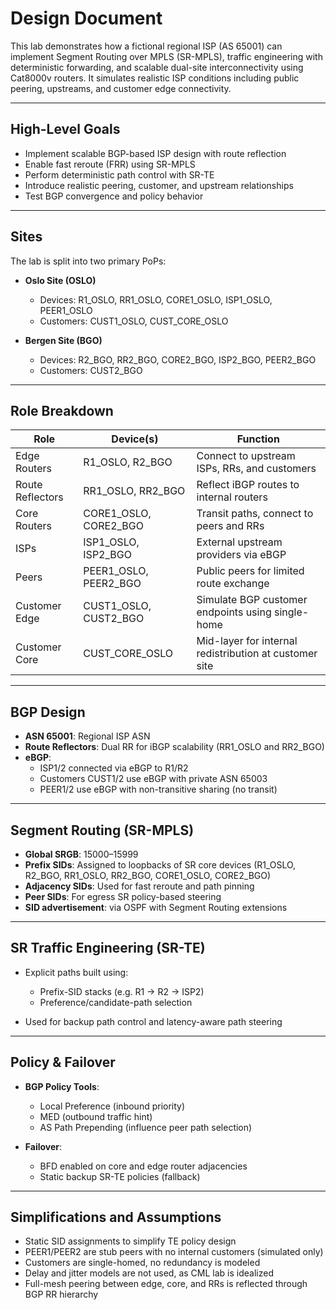 # Design Document

This lab demonstrates how a fictional regional ISP (AS 65001) can implement Segment Routing over MPLS (SR-MPLS), traffic engineering with deterministic forwarding, and scalable dual-site interconnectivity using Cat8000v routers. It simulates realistic ISP conditions including public peering, upstreams, and customer edge connectivity.

---

## High-Level Goals

* Implement scalable BGP-based ISP design with route reflection
* Enable fast reroute (FRR) using SR-MPLS
* Perform deterministic path control with SR-TE
* Introduce realistic peering, customer, and upstream relationships
* Test BGP convergence and policy behavior

---

## Sites

The lab is split into two primary PoPs:

* **Oslo Site (OSLO)**

  * Devices: R1_OSLO, RR1_OSLO, CORE1_OSLO, ISP1_OSLO, PEER1_OSLO
  * Customers: CUST1_OSLO, CUST_CORE_OSLO

* **Bergen Site (BGO)**

  * Devices: R2_BGO, RR2_BGO, CORE2_BGO, ISP2_BGO, PEER2_BGO
  * Customers: CUST2_BGO

---

## Role Breakdown

| Role             | Device(s)             | Function                                               |
| ---------------- | --------------------- | -------------------------------------------------------|
| Edge Routers     | R1_OSLO, R2_BGO       | Connect to upstream ISPs, RRs, and customers           |
| Route Reflectors | RR1_OSLO, RR2_BGO     | Reflect iBGP routes to internal routers                |
| Core Routers     | CORE1_OSLO, CORE2_BGO | Transit paths, connect to peers and RRs                |
| ISPs             | ISP1_OSLO, ISP2_BGO   | External upstream providers via eBGP                   |
| Peers            | PEER1_OSLO, PEER2_BGO | Public peers for limited route exchange                |
| Customer Edge    | CUST1_OSLO, CUST2_BGO | Simulate BGP customer endpoints using single-home      |
| Customer Core    | CUST_CORE_OSLO        | Mid-layer for internal redistribution at customer site |

---

## BGP Design

* **ASN 65001**: Regional ISP ASN
* **Route Reflectors**: Dual RR for iBGP scalability (RR1_OSLO and RR2_BGO)
* **eBGP**:
  * ISP1/2 connected via eBGP to R1/R2
  * Customers CUST1/2 use eBGP with private ASN 65003
  * PEER1/2 use eBGP with non-transitive sharing (no transit)

---

## Segment Routing (SR-MPLS)

* **Global SRGB**: 15000–15999
* **Prefix SIDs**: Assigned to loopbacks of SR core devices (R1_OSLO, R2_BGO, RR1_OSLO, RR2_BGO, CORE1_OSLO, CORE2_BGO)
* **Adjacency SIDs**: Used for fast reroute and path pinning
* **Peer SIDs**: For egress SR policy-based steering
* **SID advertisement**: via OSPF with Segment Routing extensions

---

## SR Traffic Engineering (SR-TE)

* Explicit paths built using:

  * Prefix-SID stacks (e.g. R1 -> R2 -> ISP2)
  * Preference/candidate-path selection
* Used for backup path control and latency-aware path steering

---

## Policy & Failover

* **BGP Policy Tools**:

  * Local Preference (inbound priority)
  * MED (outbound traffic hint)
  * AS Path Prepending (influence peer path selection)

* **Failover**:

  * BFD enabled on core and edge router adjacencies
  * Static backup SR-TE policies (fallback)

---

## Simplifications and Assumptions

* Static SID assignments to simplify TE policy design
* PEER1/PEER2 are stub peers with no internal customers (simulated only)
* Customers are single-homed, no redundancy is modeled
* Delay and jitter models are not used, as CML lab is idealized
* Full-mesh peering between edge, core, and RRs is reflected through BGP RR hierarchy
